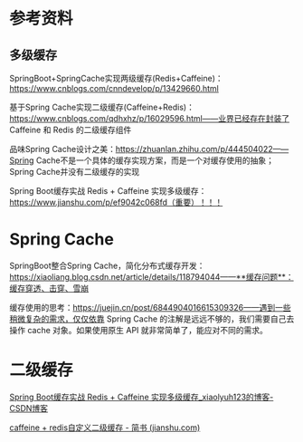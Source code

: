 # 参考资料

## 多级缓存

SpringBoot+SpringCache实现两级缓存(Redis+Caffeine)：https://www.cnblogs.com/cnndevelop/p/13429660.html

基于Spring Cache实现二级缓存(Caffeine+Redis)：https://www.cnblogs.com/qdhxhz/p/16029596.html——业界已经存在封装了 Caffeine 和 Redis 的二级缓存组件

品味Spring Cache设计之美：https://zhuanlan.zhihu.com/p/444504022——Spring Cache不是一个具体的缓存实现方案，而是一个对缓存使用的抽象；Spring Cache并没有二级缓存的实现



Spring Boot缓存实战 Redis + Caffeine 实现多级缓存：https://www.jianshu.com/p/ef9042c068fd（重要）！！！



# Spring Cache

SpringBoot整合Spring Cache，简化分布式缓存开发：https://xiaoliang.blog.csdn.net/article/details/118794044——**缓存问题**：缓存穿透、击穿、雪崩

缓存使用的思考：https://juejin.cn/post/6844904016615309326——遇到一些稍微复杂的需求，仅仅依靠 Spring Cache 的注解是远远不够的，我们需要自己去操作 cache 对象。如果使用原生 API 就非常简单了，能应对不同的需求。





# 二级缓存

[Spring Boot缓存实战 Redis + Caffeine 实现多级缓存_xiaolyuh123的博客-CSDN博客](https://blog.csdn.net/xiaolyuh123/article/details/78866184)

[caffeine + redis自定义二级缓存 - 简书 (jianshu.com)](https://www.jianshu.com/p/d9358e7a6afc)









